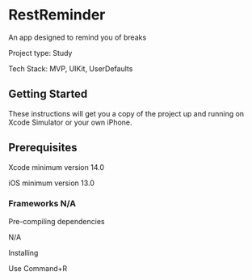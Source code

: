 # RestReminder
An app designed to remind you of breaks

Project type: Study

Tech Stack: MVP, UIKit, UserDefaults


## Getting Started

These instructions will get you a copy of the project up and running on Xcode Simulator or your own iPhone.

## Prerequisites

Xcode minimum version 14.0

iOS minimum version 13.0

### Frameworks N/A

Pre-compiling dependencies

N/A

Installing

Use Command+R
